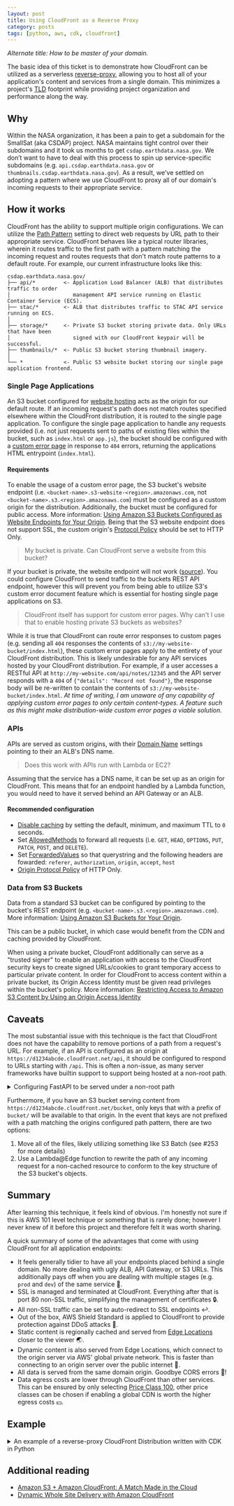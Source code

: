 ```yaml
---
layout: post
title: Using CloudFront as a Reverse Proxy
category: posts
tags: [python, aws, cdk, cloudfront]
---
```


_Alternate title: How to be master of your domain._

The basic idea of this ticket is to demonstrate how CloudFront can be utilized as a serverless [reverse-proxy](https://www.cloudflare.com/learning/cdn/glossary/reverse-proxy/), allowing you to host all of your application's content and services from a single domain. This minimizes a project's [TLD](https://en.wikipedia.org/wiki/Top-level_domain) footprint while providing project organization and performance along the way.

## Why

Within the NASA organization, it has been a pain to get a subdomain for the SmallSat (aka CSDAP) project. NASA maintains tight control over their subdomains and it took us months to get `csdap.earthdata.nasa.gov`. We don’t want to have to deal with this process to spin up service-specific subdomains (e.g. `api.csdap.earthdata.nasa.gov` or `thumbnails.csdap.earthdata.nasa.gov`). As a result, we've settled on adopting a pattern where we use CloudFront to proxy all of our domain's incoming requests to their appropriate service.

## How it works

CloudFront has the ability to support multiple origin configurations. We can utilize the [Path Pattern](https://docs.aws.amazon.com/AmazonCloudFront/latest/DeveloperGuide/distribution-web-values-specify.html#DownloadDistValuesPathPattern) setting to direct web requests by URL path to their appropriate service. CloudFront behaves like a typical router libraries, wherein it routes traffic to the first path with a pattern matching the incoming request and routes requests that don't match route patterns to a default route. For example, our current infrastructure looks like this:

```
csdap.earthdata.nasa.gov/
├── api/*         <- Application Load Balancer (ALB) that distributes traffic to order
│                    management API service running on Elastic Container Service (ECS).
├── stac/*        <- ALB that distributes traffic to STAC API service running on ECS.
│
├── storage/*     <- Private S3 bucket storing private data. Only URLs that have been
│                    signed with our CloudFront keypair will be successful.
├── thumbnails/*  <- Public S3 bucket storing thumbnail imagery.
│
└── *             <- Public S3 website bucket storing our single page application frontend.
```

### Single Page Applications

An S3 bucket configured for [website hosting](https://docs.aws.amazon.com/AmazonS3/latest/dev/WebsiteHosting.html) acts as the origin for our default route. If an incoming request's path does not match routes specified elsewhere within the CloudFront distribution, it is routed to the single page application. To configure the single page application to handle any requests provided (i.e. not just requests sent to paths of existing files within the bucket, such as `index.html` or `app.js`), the bucket should be configured with a [custom error page](https://docs.aws.amazon.com/AmazonS3/latest/dev/CustomErrorDocSupport.html) in response to `404` errors, returning the applications HTML entrypoint (`index.html`).

#### Requirements

To enable the usage of a custom error page, the S3 bucket's website endpoint (i.e. `<bucket-name>.s3-website-<region>.amazonaws.com`, not `<bucket-name>.s3.<region>.amazonaws.com`) must be configured as a custom origin for the distribution. Additionally, the bucket must be configured for public access. More information: [Using Amazon S3 Buckets Configured as Website Endpoints for Your Origin](https://docs.aws.amazon.com/AmazonCloudFront/latest/DeveloperGuide/DownloadDistS3AndCustomOrigins.html#concept_S3Origin_website). Being that the S3 website endpoint does not support SSL, the custom origin's [Protocol Policy](https://docs.aws.amazon.com/AmazonCloudFront/latest/DeveloperGuide/distribution-web-values-specify.html#DownloadDistValuesOriginProtocolPolicy) should be set to HTTP Only.

> My bucket is private. Can CloudFront serve a website from this bucket?

If your bucket is private, the website endpoint will not work ([source](https://aws.amazon.com/premiumsupport/knowledge-center/s3-cloudfront-website-access/)). You could configure CloudFront to send traffic to the buckets REST API endpoint, however this will prevent you from being able to utilize S3's custom error document feature which is essential for hosting single page applications on S3.

> CloudFront itself has support for custom error pages. Why can't I use that to enable hosting private S3 buckets as websites?

While it is true that CloudFront can route error responses to custom pages (e.g. sending all `404` responses the contents of `s3://my-website-bucket/index.html`), these custom error pages apply to the entirety of your CloudFront distribution. This is likely undesirable for any API services hosted by your CloudFront distribution. For example, if a user accesses a RESTful API at `http://my-website.com/api/notes/12345` and the API server responds with a `404` of `{"details": "Record not found"}`, the response body will be re-written to contain the contents of `s3://my-website-bucket/index.html`. _At time of writing, I am unaware of any capability of applying custom error pages to only certain content-types. A feature such as this might make distribution-wide custom error pages a viable solution._

### APIs

APIs are served as custom origins, with their [Domain Name](https://docs.aws.amazon.com/AmazonCloudFront/latest/DeveloperGuide/distribution-web-values-specify.html#DownloadDistValuesDomainName) settings pointing to their an ALB's DNS name.

> Does this work with APIs run with Lambda or EC2?

Assuming that the service has a DNS name, it can be set up as an origin for CloudFront. This means that for an endpoint handled by a Lambda function, you would need to have it served behind an API Gateway or an ALB.

#### Recommended configuration

- [Disable caching](https://aws.amazon.com/premiumsupport/knowledge-center/prevent-cloudfront-from-caching-files/) by setting the default, minimum, and maximum TTL to `0` seconds.
- Set [AllowedMethods](https://docs.aws.amazon.com/cloudfront/latest/APIReference/API_AllowedMethods.html) to forward all requests (i.e. `GET`, `HEAD`, `OPTIONS`, `PUT`, `PATCH`, `POST`, and `DELETE`).
- Set [ForwardedValues](https://docs.aws.amazon.com/AWSCloudFormation/latest/UserGuide/aws-properties-cloudfront-distribution-forwardedvalues.html) so that querystring and the following headers are fowarded: `referer`, `authorization`, `origin`, `accept`, `host`
- [Origin Protocol Policy](https://docs.aws.amazon.com/AmazonCloudFront/latest/DeveloperGuide/distribution-web-values-specify.html#DownloadDistValuesOriginProtocolPolicy) of HTTP Only.

### Data from S3 Buckets

Data from a standard S3 bucket can be configured by pointing to the bucket's REST endpoint (e.g. `<bucket-name>.s3.<region>.amazonaws.com`). More information: [Using Amazon S3 Buckets for Your Origin](https://docs.aws.amazon.com/AmazonCloudFront/latest/DeveloperGuide/DownloadDistS3AndCustomOrigins.html).

This can be a public bucket, in which case would benefit from the CDN and caching provided by CloudFront. 

When using a private bucket, CloudFront additionally can serve as a "trusted signer" to enable an application with access to the CloudFront security keys to create signed URLs/cookies to grant temporary access to particular private content. In order for CloudFront to access content within a private bucket, its Origin Access Identity must be given read privileges within the bucket's policy.  More information: [Restricting Access to Amazon S3 Content by Using an Origin Access Identity](https://docs.aws.amazon.com/AmazonCloudFront/latest/DeveloperGuide/private-content-restricting-access-to-s3.html) 

## Caveats

The most substantial issue with this technique is the fact that CloudFront does not have the capability to remove portions of a path from a request's URL. For example, if an API is configured as an origin at `https://d1234abcde.cloudfront.net/api`, it should be configured to respond to URLs starting with `/api`. This is often a non-issue, as many server frameworks have builtin support to support being hosted at a non-root path.

<details>
  <summary>Configuring FastAPI to be served under a non-root path</summary>

```py
from fastapi import FastAPI, APIRouter

API_BASE_PATH = '/api'

app = FastAPI(
    title="Example API",
    docs_url=API_BASE_PATH,
    swagger_ui_oauth2_redirect_url=f"{API_BASE_PATH}/oauth2-redirect",
    openapi_url=f"{API_BASE_PATH}/openapi.json",
)
api_router = APIRouter()
app.include_router(router, prefix=API_BASE_PATH)
```

</details>

Furthermore, if you have an S3 bucket serving content from `https://d1234abcde.cloudfront.net/bucket`, only keys that with a prefix of `bucket/` will be available to that origin. In the event that keys are not prefixed with a path matching the origins configured path pattern, there are two options:

1. Move all of the files, likely utilizing something like S3 Batch (see #253 for more details)
2. Use a Lambda@Edge function to rewrite the path of any incoming request for a non-cached resource to conform to the key structure of the S3 bucket's objects.

## Summary

After learning this technique, it feels kind of obvious. I'm honestly not sure if this is AWS 101 level technique or something that is rarely done; however I never knew of it before this project and therefore felt it was worth sharing. 

A quick summary of some of the advantages that come with using CloudFront for all application endpoints:

- It feels generally tidier to have all your endpoints placed behind a single domain. No more dealing with ugly ALB, API Gateway, or S3 URLs. This additionally pays off when you are dealing with multiple stages (e.g. `prod` and `dev`) of the same service 🧹.
- SSL is managed and terminated at CloudFront. Everything after that is port 80 non-SSL traffic, simplifying the management of certificates 🔒.
- All non-SSL traffic can be set to auto-redirect to SSL endpoints ↩️.
- Out of the box, AWS Shield Standard is applied to CloudFront to provide protection against DDoS attacks 🏰.
- Static content is regionally cached and served from [Edge Locations](https://aws.amazon.com/cloudfront/features/#Amazon_CloudFront_Infrastructure) closer to the viewer 🌏.
- Dynamic content is also served from Edge Locations, which connect to the origin server via AWS' global private network. This is faster than connecting to an origin server over the public internet 🚀.
- All data is served from the same domain origin. Goodbye CORS errors 👋!
- Data egress costs are lower through CloudFront than other services. This can be ensured by only selecting [Price Class 100](https://docs.aws.amazon.com/AmazonCloudFront/latest/DeveloperGuide/PriceClass.html), other price classes can be chosen if enabling a global CDN is worth the higher egress costs 💴.

## Example

<details>
  <summary>An example of a reverse-proxy CloudFront Distribution written with CDK in Python</summary>

```py
from aws_cdk import (
    aws_s3 as s3,
    aws_certificatemanager as certmgr,
    aws_iam as iam,
    aws_cloudfront as cf,
    aws_elasticloadbalancingv2 as elbv2,
    core,
)


class CloudfrontDistribution(core.Construct):
    def __init__(
        self,
        scope: core.Construct,
        id: str,
        api_lb: elbv2.ApplicationLoadBalancer,
        assets_bucket: s3.Bucket,
        website_bucket: s3.Bucket,
        domain_name: str = None,
        using_gcc_acct: bool = False,
        **kwargs,
    ) -> None:
        super().__init__(scope, id, **kwargs)

        oai = cf.OriginAccessIdentity(
            self, "Identity", comment="Allow CloudFront to access S3 Bucket",
        )
        if not using_gcc_acct:
            self.grant_oai_read(oai, assets_bucket)

        certificate = (
            certmgr.Certificate(self, "Certificate", domain_name=domain_name)
            if domain_name
            else None
        )

        self.distribution = cf.CloudFrontWebDistribution(
            self,
            core.Stack.of(self).stack_name,
            alias_configuration=(
                cf.AliasConfiguration(
                    acm_cert_ref=certificate.certificate_arn, names=[domain_name]
                )
                if certificate
                else None
            ),
            comment=core.Stack.of(self).stack_name,
            origin_configs=[
                # Frontend Website
                cf.SourceConfiguration(
                    # NOTE: Can't use S3OriginConfig because we want to treat our
                    # bucket as an S3 Website Endpoint rather than an S3 REST API
                    # Endpoint. This allows us to use a custom error document to
                    # direct all requests to a single HTML document (as required
                    # to host an SPA).
                    custom_origin_source=cf.CustomOriginConfig(
                        domain_name=website_bucket.bucket_website_domain_name,
                        origin_protocol_policy=cf.OriginProtocolPolicy.HTTP_ONLY,  # In website-mode, S3 only serves HTTP # noqa: E501
                    ),
                    behaviors=[cf.Behavior(is_default_behavior=True)],
                ),
                # API load balancer
                cf.SourceConfiguration(
                    custom_origin_source=cf.CustomOriginConfig(
                        domain_name=api_lb.load_balancer_dns_name,
                        origin_protocol_policy=cf.OriginProtocolPolicy.HTTP_ONLY,
                    ),
                    behaviors=[
                        cf.Behavior(
                            path_pattern="/api*",  # No trailing slash to permit access to root path of API # noqa: E501
                            allowed_methods=cf.CloudFrontAllowedMethods.ALL,
                            forwarded_values={
                                "query_string": True,
                                "headers": [
                                    "referer",
                                    "authorization",
                                    "origin",
                                    "accept",
                                    "host",  # Required to prevent API's redirects on trailing slashes directing users to ALB endpoint # noqa: E501
                                ],
                            },
                            # Disable caching
                            default_ttl=core.Duration.seconds(0),
                            min_ttl=core.Duration.seconds(0),
                            max_ttl=core.Duration.seconds(0),
                        )
                    ],
                ),
                # Assets
                cf.SourceConfiguration(
                    s3_origin_source=cf.S3OriginConfig(
                        s3_bucket_source=assets_bucket, origin_access_identity=oai,
                    ),
                    behaviors=[
                        cf.Behavior(
                            path_pattern="/storage/*", trusted_signers=["self"],
                        )
                    ],
                ),
            ],
        )
        self.assets_path = f"https://{self.distribution.domain_name}/storage"
        core.CfnOutput(self, "Endpoint", value=self.distribution.domain_name)

    def grant_oai_read(self, oai: cf.OriginAccessIdentity, bucket: s3.Bucket):
        """
        To grant read access to our OAI, at time of writing we can not simply use
        `bucket.grant_read(oai)`. This is due to the fact that we are looking up
        our bucket by its name. For more information, see the following:
        https://stackoverflow.com/a/60917015/728583.

        As a work-around, we can manually assigned a policy statement, however
        this does not work in situations where a policy is already applied to
        the bucket (e.g. in GCC environments).
        """
        policy_statement = iam.PolicyStatement(
            actions=["s3:GetObject*", "s3:List*"],
            resources=[bucket.bucket_arn, f"{bucket.bucket_arn}/storage*"],
            principals=[],
        )
        policy_statement.add_canonical_user_principal(
            oai.cloud_front_origin_access_identity_s3_canonical_user_id
        )
        assets_policy = s3.BucketPolicy(self, "AssetsPolicy", bucket=bucket)
        assets_policy.document.add_statements(policy_statement)
```

</details>

## Additional reading

- [Amazon S3 + Amazon CloudFront: A Match Made in the Cloud](https://aws.amazon.com/blogs/networking-and-content-delivery/amazon-s3-amazon-cloudfront-a-match-made-in-the-cloud/)
- [Dynamic Whole Site Delivery with Amazon CloudFront](https://aws.amazon.com/blogs/networking-and-content-delivery/dynamic-whole-site-delivery-with-amazon-cloudfront/)
